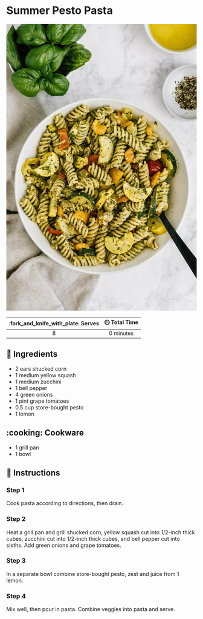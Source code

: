 # Summer Pesto Pasta

![Summer Pesto Pasta](../assets/images/summer-pesto-pasta.jpg)

| :fork_and_knife_with_plate: Serves | :timer_clock: Total Time |
|:----------------------------------:|:-----------------------: |
| 8 | 0 minutes |

## :salt: Ingredients

- 2 ears shucked corn
- 1 medium yellow squash
- 1 medium zucchini
- 1 bell pepper
- 4 green onions
- 1 pint grape tomatoes
- 0.5 cup store-bought pesto
- 1 lemon

## :cooking: Cookware

- 1 grill pan
- 1 bowl

## :pencil: Instructions

### Step 1

Cook pasta according to directions, then drain.

### Step 2

Heat a grill pan and grill shucked corn, yellow squash cut into 1/2-inch thick cubes, zucchini cut into 1/2-inch thick
cubes, and bell pepper cut into sixths. Add green onions and grape tomatoes.

### Step 3

In a separate bowl combine store-bought pesto, zest and juice from 1 lemon.

### Step 4

Mix well, then pour in pasta. Combine veggies into pasta and serve.


